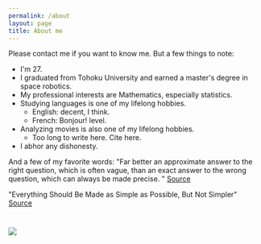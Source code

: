 ```yaml
---
permalink: /about
layout: page
title: About me
---
```


Please contact me if you want to know me.
But a few things to note:
* I'm 27.
* I graduated from Tohoku University and earned a master's degree in space robotics.
* My professional interests are Mathematics, especially statistics.
* Studying languages is one of my lifelong hobbies.
  * English: decent, I think.
  * French: Bonjour! level.
* Analyzing movies is also one of my lifelong hobbies.
  * Too long to write here. Cite here.
* I abhor any dishonesty.

And a few of my favorite words:
"Far better an approximate answer to the right question, which is often vague, than an exact answer to the wrong question, which can always be made precise. "
[Source](https://en.wikiquote.org/wiki/John_Tukey)

"Everything Should Be Made as Simple as Possible, But Not Simpler"
[Source](https://quoteinvestigator.com/2011/05/13/einstein-simple/)

# ![](https://www.jorgesanz.net/assets/imgs/me/jsanz_small4.png)
